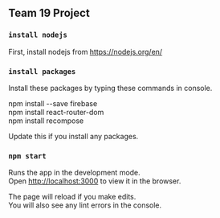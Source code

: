 ## Team 19 Project

### `install nodejs`
First, install nodejs from https://nodejs.org/en/

### `install packages`
Install these packages by typing these commands in console.<br/>

npm install --save firebase <br/>
npm install react-router-dom <br/>
npm install recompose <br/>

Update this if you install any packages. 

### `npm start`

Runs the app in the development mode.<br />
Open [http://localhost:3000](http://localhost:3000) to view it in the browser.

The page will reload if you make edits.<br />
You will also see any lint errors in the console.

